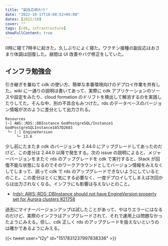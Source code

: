 ```yaml
---
title: "副反応終わり"
date: "2022-10-17T10:00:52+09:00"
dates: [2022/10]
cover: ""
tags: [cdk, infrastructure]
showFullContent: true
---
```


0時に寝て7時半に起きた。久しぶりによく寝た。ワクチン接種の副反応はおさまり体調は回復した。昼間は UI 改善やバグ修正をしていた。

## インフラ勉強会

引き継ぎを兼ねて cdk の使い方、簡単な本番環境向けのデプロイ作業を共有した。wiki に一通りの説明は書いてあって、実際に cdk アプリケーションのソースや設定をみたり、cloud formation のドリフトを検出して解消するのを実践したりしてた。そんな中、別の不具合もみつけた。rds のデータベースのバージョン情報が次のように差分として出力される。

```
Resources
[~] AWS::RDS::DBInstance GodPostgreSQL/Instance1 GodPostgreSQLInstance1857D2683
 └─ [-] EngineVersion
     └─ 13.6
```

少し前にたまたま cdk のバージョンを 2.44.0 にアップグレードしてあったのだけど、この差分は 2.44.0 以降で発生する。次の issue の説明によると、メジャーバージョンをまたぐ rds のアップグレードを cdk で実行すると、Stack が回復不能な状態になるのでそのワークアラウンドとしてバージョン情報をみえなくしてしまって、誤って cdk で rds のアップグレードできないようにしているとのこと。この差分はとくに気にする必要なく、一度デプロイしてしまえば次回からは出力されなくなる。インフラにも影響は与えないとのこと。

* [(rds): AWS::RDS::DBInstance should not have EngineVersion property set for Aurora clusters #21758](https://github.com/aws/aws-cdk/issues/21758)

過去にマイナーバージョンアップは試したことがあって、やはりエラーにはなるのだけど、実際のインフラはアップグレードされて、それで運用上は問題なかったようにみえる。但し、cdk 正しく rds のアップグレードを扱えないというのは確かであるようにみえる。

{{< tweet user="t2y" id="1517831237997838336" >}}
